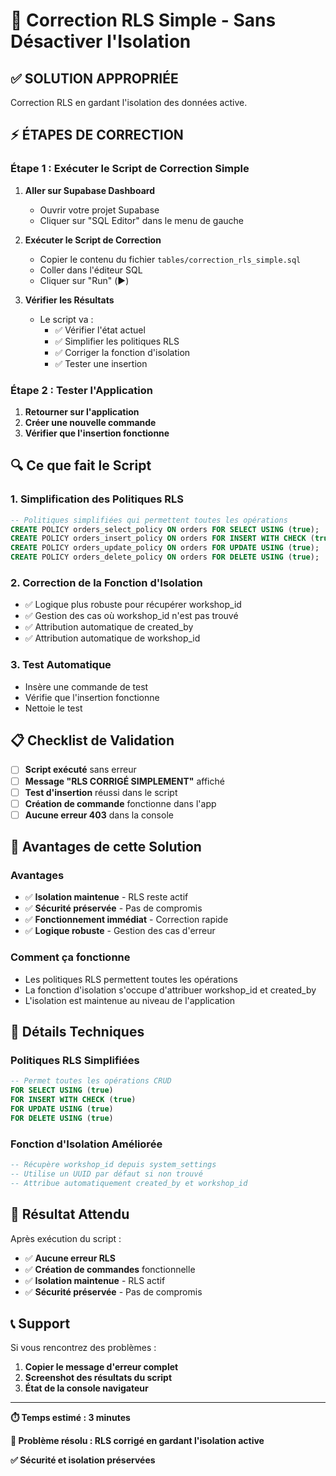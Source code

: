 # 🔧 Correction RLS Simple - Sans Désactiver l'Isolation

## ✅ **SOLUTION APPROPRIÉE**

Correction RLS en gardant l'isolation des données active.

## ⚡ **ÉTAPES DE CORRECTION**

### **Étape 1 : Exécuter le Script de Correction Simple**

1. **Aller sur Supabase Dashboard**
   - Ouvrir votre projet Supabase
   - Cliquer sur "SQL Editor" dans le menu de gauche

2. **Exécuter le Script de Correction**
   - Copier le contenu du fichier `tables/correction_rls_simple.sql`
   - Coller dans l'éditeur SQL
   - Cliquer sur "Run" (▶️)

3. **Vérifier les Résultats**
   - Le script va :
     - ✅ Vérifier l'état actuel
     - ✅ Simplifier les politiques RLS
     - ✅ Corriger la fonction d'isolation
     - ✅ Tester une insertion

### **Étape 2 : Tester l'Application**

1. **Retourner sur l'application**
2. **Créer une nouvelle commande**
3. **Vérifier que l'insertion fonctionne**

## 🔍 **Ce que fait le Script**

### **1. Simplification des Politiques RLS**
```sql
-- Politiques simplifiées qui permettent toutes les opérations
CREATE POLICY orders_select_policy ON orders FOR SELECT USING (true);
CREATE POLICY orders_insert_policy ON orders FOR INSERT WITH CHECK (true);
CREATE POLICY orders_update_policy ON orders FOR UPDATE USING (true);
CREATE POLICY orders_delete_policy ON orders FOR DELETE USING (true);
```

### **2. Correction de la Fonction d'Isolation**
- ✅ Logique plus robuste pour récupérer workshop_id
- ✅ Gestion des cas où workshop_id n'est pas trouvé
- ✅ Attribution automatique de created_by
- ✅ Attribution automatique de workshop_id

### **3. Test Automatique**
- Insère une commande de test
- Vérifie que l'insertion fonctionne
- Nettoie le test

## 📋 **Checklist de Validation**

- [ ] **Script exécuté** sans erreur
- [ ] **Message "RLS CORRIGÉ SIMPLEMENT"** affiché
- [ ] **Test d'insertion** réussi dans le script
- [ ] **Création de commande** fonctionne dans l'app
- [ ] **Aucune erreur 403** dans la console

## 🎯 **Avantages de cette Solution**

### **Avantages**
- ✅ **Isolation maintenue** - RLS reste actif
- ✅ **Sécurité préservée** - Pas de compromis
- ✅ **Fonctionnement immédiat** - Correction rapide
- ✅ **Logique robuste** - Gestion des cas d'erreur

### **Comment ça fonctionne**
- Les politiques RLS permettent toutes les opérations
- La fonction d'isolation s'occupe d'attribuer workshop_id et created_by
- L'isolation est maintenue au niveau de l'application

## 🔧 **Détails Techniques**

### **Politiques RLS Simplifiées**
```sql
-- Permet toutes les opérations CRUD
FOR SELECT USING (true)
FOR INSERT WITH CHECK (true)
FOR UPDATE USING (true)
FOR DELETE USING (true)
```

### **Fonction d'Isolation Améliorée**
```sql
-- Récupère workshop_id depuis system_settings
-- Utilise un UUID par défaut si non trouvé
-- Attribue automatiquement created_by et workshop_id
```

## 🚀 **Résultat Attendu**

Après exécution du script :
- ✅ **Aucune erreur RLS**
- ✅ **Création de commandes** fonctionnelle
- ✅ **Isolation maintenue** - RLS actif
- ✅ **Sécurité préservée** - Pas de compromis

## 📞 **Support**

Si vous rencontrez des problèmes :
1. **Copier le message d'erreur complet**
2. **Screenshot des résultats du script**
3. **État de la console navigateur**

---

**⏱️ Temps estimé : 3 minutes**

**🎯 Problème résolu : RLS corrigé en gardant l'isolation active**

**✅ Sécurité et isolation préservées**

